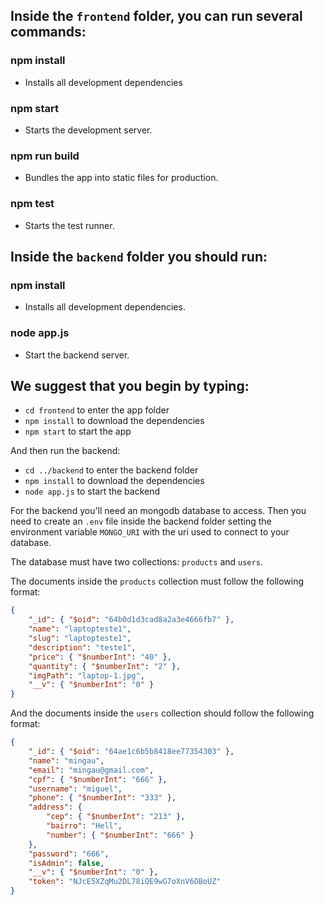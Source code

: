 ## Inside the `frontend` folder, you can run several commands:

### npm install

-   Installs all development dependencies

### npm start

-   Starts the development server.

### npm run build

-   Bundles the app into static files for production.

### npm test

-   Starts the test runner.

## Inside the `backend` folder you should run:

### npm install

-   Installs all development dependencies.

### node app.js

-   Start the backend server.

## We suggest that you begin by typing:

-   `cd frontend` to enter the app folder
-   `npm install` to download the dependencies
-   `npm start` to start the app

And then run the backend:

-   `cd ../backend` to enter the backend folder
-   `npm install` to download the dependencies
-   `node app.js` to start the backend

For the backend you'll need an mongodb database to access. Then you need to
create an `.env` file inside the backend folder setting the environment variable
`MONGO_URI` with the uri used to connect to your database.

The database must have two collections: `products` and `users`.

The documents inside the `products` collection must follow the following format:

```json
{
	"_id": { "$oid": "64b0d1d3cad8a2a3e4666fb7" },
	"name": "laptopteste1",
	"slug": "laptopteste1",
	"description": "teste1",
	"price": { "$numberInt": "40" },
	"quantity": { "$numberInt": "2" },
	"imgPath": "laptop-1.jpg",
	"__v": { "$numberInt": "0" }
}
```

And the documents inside the `users` collection should follow the following format:

```json
{
	"_id": { "$oid": "64ae1c6b5b8418ee77354303" },
	"name": "mingau",
	"email": "mingau@gmail.com",
	"cpf": { "$numberInt": "666" },
	"username": "miguel",
	"phone": { "$numberInt": "333" },
	"address": {
		"cep": { "$numberInt": "213" },
		"bairro": "Hell",
		"number": { "$numberInt": "666" }
	},
	"password": "666",
	"isAdmin": false,
	"__v": { "$numberInt": "0" },
	"token": "NJcE5XZqMu2DL78iQE9wG7oXnV6OBoUZ"
}
```
